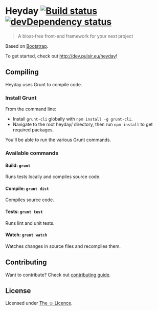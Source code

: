 # Heyday [![Build status](https://travis-ci.org/pulsir/heyday.png?branch=master)](https://travis-ci.org/pulsir/heyday) [![devDependency status](https://david-dm.org/pulsir/heyday/dev-status.png?theme=shields.io)](https://david-dm.org/pulsir/heyday#info=devDependencies)

> A bloat-free front-end framework for your next project

Based on [Bootstrap](https://github.com/twbs/bootstrap).

To get started, check out <http://dev.pulsir.eu/heyday>!

## Compiling

Heyday uses Grunt to compile code.

### Install Grunt

From the command line:

* Install `grunt-cli` globally with `npm install -g grunt-cli`.
* Navigate to the root heyday/ directory, then run `npm install` to get
required packages.

You'll be able to run the various Grunt commands.

### Available commands

#### Build: `grunt`

Runs tests locally and compiles source code.

#### Compile: `grunt dist`

Compiles source code.

#### Tests: `grunt test`

Runs lint and unit tests.

#### Watch: `grunt watch`

Watches changes in source files and recompiles them.

## Contributing

Want to contribute? Check out
[contributing guide](http://docs.pulsir.eu/articles/contributing).

## License

Licensed under [The ☺ Licence](http://docs.pulsir.eu/articles/license).
